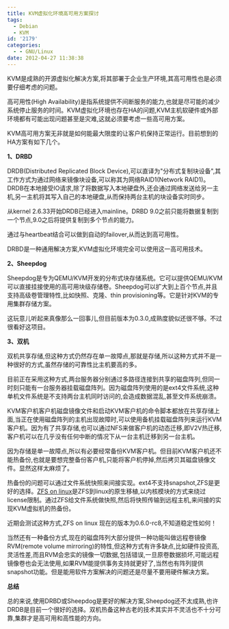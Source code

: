 ```yaml
---
title: KVM虚拟化环境高可用方案探讨
tags:
  - Debian
  - KVM
id: '2179'
categories:
  - - GNU/Linux
date: 2012-04-27 11:38:38
---
```


KVM是成熟的开源虚拟化解决方案,将其部署于企业生产环境,其高可用性也是必须要仔细考虑的问题。
<!-- more -->
高可用性(High Availability)是指系统提供不间断服务的能力,也就是尽可能的减少系统停止服务的时间。KVM虚拟化环境也存在HA的问题,KVM主机软硬件或外部环境都有可能出现问题甚至是灾难,这就必须要考虑一些高可用方案。

KVM高可用方案无非就是如何能最大限度的让客户机保持正常运行。目前想到的HA方案有如下几个。

**1、DRBD**

DRDB(Distributed Replicated Block Device),可以直译为"分布式复制块设备",其工作方式为通过网络来镜像块设备,可以称其为网络RAID1(Network RAID1)。 DRDB在本地接受IO请求,除了将数据写入本地硬盘外,还会通过网络发送给另一主机,另一主机将其写入自己的本地硬盘,从而保持两台主机的块设备实时同步。

从kernel 2.6.33开始DRDB已经进入mainline。DRBD 9.0之前只能将数据复制到一个节点,9.0之后将提供复制到多个节点的能力。

通过与heartbeat结合可以做到自动的failover,从而达到高可用性。

DRBD是一种通用解决方案,KVM虚拟化环境完全可以使用这一高可用技术。

**2、Sheepdog**

Sheepdog是专为QEMU/KVM开发的分布式块存储系统。它可以提供QEMU/KVM可以直接挂接使用的高可用块级存储卷。Sheepdog可以扩大到上百个节点,并且支持高级卷管理特性,比如快照、克隆、thin provisioning等。它是针对KVM的专用集群存储方案。

这玩意儿听起来真像那么一回事儿,但目前版本为0.3.0,成熟度貌似还很不够。不过很看好这项目。

**3、双机**

双机共享存储,但这种方式仍然存在单一故障点,那就是存储,所以这种方式并不是一种很好的方式,虽然存储的可靠性比主机要高的多。

目前正在采用这种方式,两台服务器分别通过多路径连接到共享的磁盘阵列,但同一时刻只能有一台服务器挂载磁盘阵列。因为磁盘阵列使用的是ext4文件系统,这种单机文件系统是不支持两台主机同时访问的,会造成数据混乱,甚至文件系统崩溃。

KVM客户机客户机磁盘镜像文件和启动KVM客户机的命令脚本都放在共享存储上面,当正在使用磁盘阵列的主机出现故障时,可以使用备机挂载磁盘阵列来运行KVM客户机。因为有了共享存储,也可以通过NFS来做客户机的动态迁移,即V2V热迁移,客户机可以在几乎没有任何中断的情况下从一台主机迁移到另一台主机。

因为存储是单一故障点,所以有必要经常备份KVM客户机。但目前KVM客户机还不能热备份,也就是要想完整备份客户机,只能将客户机停掉,然后拷贝其磁盘镜像文件。显然这样太麻烦了。

热备份的问题可以通过文件系统快照来间接实现。ext4不支持snapshot,ZFS是更好的选择。[ZFS on linux](http://zfsonlinux.org/)是ZFS到linux的原生移植,以内核模块的方式来绕过license限制。通过ZFS给文件系统做快照,然后将快照传输到远程主机,来间接的实现KVM虚拟机的热备份。

近期会测试这种方式,ZFS on linux 现在的版本为0.6.0-rc8,不知道稳定性如何！

当然还有一种备份方式,现在的磁盘阵列大部分提供一种功能叫做远程卷镜像RVM(remote volume mirroring)的特性,但这种方式有许多缺点,比如硬件投资高,灵活性差,而且RVM会忠实的镜像一切数据,包括错误,一旦原卷数据损坏,可能远程镜像卷也会无法使用,如果RVM能提供事务支持就更好了,当然也有阵列提供snapshot功能。但是能用软件方案解决的问题还是尽量不要用硬件解决方案。

**总结**

总的来说,使用DRBD或Sheepdog是更好的解决方案,Sheepdog还不太成熟,也许DRDB是目前一个很好的选择。双机热备这种古老的技术其实并不灵活也不十分可靠,集群才是高可用和高性能的方向。